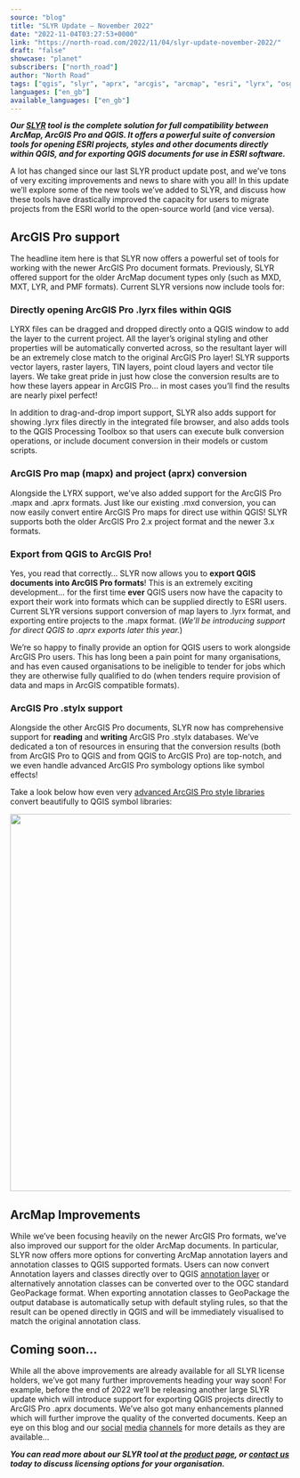 ```yaml
---
source: "blog"
title: "SLYR Update — November 2022"
date: "2022-11-04T03:27:53+0000"
link: "https://north-road.com/2022/11/04/slyr-update-november-2022/"
draft: "false"
showcase: "planet"
subscribers: ["north_road"]
author: "North Road"
tags: ["qgis", "slyr", "aprx", "arcgis", "arcmap", "esri", "lyrx", "osgeo", "qgis", "slyr"]
languages: ["en_gb"]
available_languages: ["en_gb"]
---
```


<p><em><strong>Our <a href="https://north-road.com/slyr/">SLYR</a> tool is the complete solution for full compatibility between ArcMap, ArcGIS Pro and QGIS. It offers a powerful suite of conversion tools for opening ESRI projects, styles and other documents directly within QGIS, and for exporting QGIS documents for use in ESRI software.</strong></em></p>
<p>A lot has changed since our last SLYR product update post, and we’ve tons of very exciting improvements and news to share with you all! In this update we’ll explore some of the new tools we’ve added to SLYR, and discuss how these tools have drastically improved the capacity for users to migrate projects from the ESRI world to the open-source world (and vice versa).</p>
<h2>ArcGIS Pro support</h2>
<p>The headline item here is that SLYR now offers a powerful set of tools for working with the newer ArcGIS Pro document formats. Previously, SLYR offered support for the older ArcMap document types only (such as MXD, MXT, LYR, and PMF formats). Current SLYR versions now include tools for:</p>
<h3>Directly opening ArcGIS Pro .lyrx files within QGIS</h3>
<p>LYRX files can be dragged and dropped directly onto a QGIS window to add the layer to the current project. All the layer’s original styling and other properties will be automatically converted across, so the resultant layer will be an extremely close match to the original ArcGIS Pro layer! SLYR supports vector layers, raster layers, TIN layers, point cloud layers and vector tile layers. We take great pride in just how close the conversion results are to how these layers appear in ArcGIS Pro… in most cases you’ll find the results are nearly pixel perfect!</p>
<p>In addition to drag-and-drop import support, SLYR also adds support for showing .lyrx files directly in the integrated file browser, and also adds tools to the QGIS Processing Toolbox so that users can execute bulk conversion operations, or include document conversion in their models or custom scripts.</p>
<h3>ArcGIS Pro map (mapx) and project (aprx) conversion</h3>
<p>Alongside the LYRX support, we’ve also added support for the ArcGIS Pro .mapx and .aprx formats. Just like our existing .mxd conversion, you can now easily convert entire ArcGIS Pro maps for direct use within QGIS! SLYR supports both the older ArcGIS Pro 2.x project format and the newer 3.x formats.</p>
<h3>Export from QGIS to ArcGIS Pro!</h3>
<p>Yes, you read that correctly… SLYR now allows you to <strong>export QGIS documents into ArcGIS Pro formats</strong>! This is an extremely exciting development… for the first time <strong>ever</strong> QGIS users now have the capacity to export their work into formats which can be supplied directly to ESRI users. Current SLYR versions support conversion of map layers to .lyrx format, and exporting entire projects to the .mapx format. (<em>We’ll be introducing support for direct QGIS to .aprx exports later this year.</em>)</p>
<p>We’re so happy to finally provide an option for QGIS users to work alongside ArcGIS Pro users. This has long been a pain point for many organisations, and has even caused organisations to be ineligible to tender for jobs which they are otherwise fully qualified to do (when tenders require provision of data and maps in ArcGIS compatible formats).</p>
<h3>ArcGIS Pro .stylx support</h3>
<p>Alongside the other ArcGIS Pro documents, SLYR now has comprehensive support for <strong>reading</strong> and <strong>writing</strong> ArcGIS Pro .stylx databases. We’ve dedicated a ton of resources in ensuring that the conversion results (both from ArcGIS Pro to QGIS and from QGIS to ArcGIS Pro) are top-notch, and we even handle advanced ArcGIS Pro symbology options like symbol effects!</p>
<p>Take a look below how even very <a href="https://www.arcgis.com/home/item.html?id=3215e720f62d42008d125ca1a3219b14">advanced ArcGIS Pro style libraries</a> convert beautifully to QGIS symbol libraries:</p>
<p><img alt="" class="alignnone size-full wp-image-212441" height="678" src="/img/subscribers/north_road/slyr-update-november-2022/Screenshot-from-2022-11-04-12-39-06.webp" width="1353"/></p>
<h2>ArcMap Improvements</h2>
<p>While we’ve been focusing heavily on the newer ArcGIS Pro formats, we’ve also improved our support for the older ArcMap documents. In particular, SLYR now offers more options for converting ArcMap annotation layers and annotation classes to QGIS supported formats. Users can now convert Annotation layers and classes directly over to QGIS <a href="https://north-road.com/2021/10/21/introducing-annotation-layers-in-qgis-3-22/">annotation layer</a> or alternatively annotation classes can be converted over to the OGC standard GeoPackage format. When exporting annotation classes to GeoPackage the output database is automatically setup with default styling rules, so that the result can be opened directly in QGIS and will be immediately visualised to match the original annotation class.</p>
<h2>Coming soon…</h2>
<p>While all the above improvements are already available for all SLYR license holders, we’ve got many further improvements heading your way soon! For example, before the end of 2022 we’ll be releasing another large SLYR update which will introduce support for exporting QGIS projects directly to ArcGIS Pro .aprx documents. We’ve also got many enhancements planned which will further improve the quality of the converted documents. Keep an eye on this blog and our <a href="https://twitter.com/northroadgeo">social</a> <a href="https://www.linkedin.com/company/north-road-studios">media</a> <a href="https://mastodon.social/@northroadgeo@fosstodon.org">channels</a> for more details as they are available…</p>
<p><em><strong>You can read more about our SLYR tool at the <a href="https://north-road.com/slyr/">product page</a>, or <a href="https://north-road.com/contact/">contact us</a> today to discuss licensing options for your organisation.</strong></em></p>
<p> </p>
